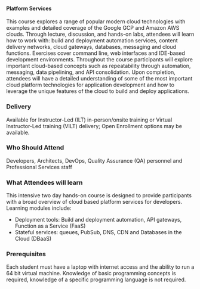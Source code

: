 <!-- Cloud Computing II for Developers -->


#### Platform Services

This course explores a range of popular modern cloud technologies with examples and detailed coverage of the Google GCP and Amazon AWS clouds. Through lecture, discussion, and hands-on labs, attendees will learn how to work with: build and deployment automation services, content delivery networks, cloud gateways, databases, messaging and cloud functions. Exercises cover command line, web interfaces and IDE-based development environments. Throughout the course participants will explore important cloud-based concepts such as repeatability through automation, messaging, data pipelining, and API consolidation. Upon completion, attendees will have a detailed understanding of some of the most important cloud platform technologies for application development and how to leverage the unique features of the cloud to build and deploy applications.


### Delivery

Available for Instructor-Led (ILT) in-person/onsite training or Virtual Instructor-Led training (VILT) delivery; Open Enrollment options may be available.


### Who Should Attend

Developers, Architects, DevOps, Quality Assurance (QA) personnel and Professional Services staff


### What Attendees will learn

This intensive two day hands-on course is designed to provide participants with a broad overview of cloud based platform
services for developers. Learning modules include:

- Deployment tools: Build and deployment automation, API gateways, Function as a Service (FaaS)
- Stateful services: queues, PubSub, DNS, CDN and Databases in the Cloud (DBaaS)


### Prerequisites

Each student must have a laptop with internet access and the ability to run a 64 bit virtual machine. Knowledge of basic
programming concepts is required, knowledge of a specific programming language is not required.



